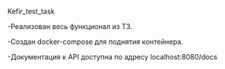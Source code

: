 Kefir_test_task

-Реализован весь функционал из ТЗ.

-Создан docker-compose для поднятия контейнера.

-Документация к API доступна по адресу localhost:8080/docs
